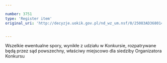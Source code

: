 ```yaml
---

number: 3751
type: 'Register item'
original_uri: 'http://decyzje.uokik.gov.pl/nd_wz_um.nsf/0/25083AD368014F5BC1257A7F002ACCA3?OpenDocument'


---
```


Wszelkie ewentualne spory, wynikłe z udziału w Konkursie, rozpatrywane będą przez sąd powszechny, właściwy miejscowo dla siedziby Organizatora Konkursu
